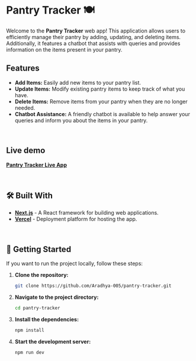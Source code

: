 # Pantry Tracker 🍽️

Welcome to the **Pantry Tracker** web app! This application allows users to efficiently manage their pantry by adding, updating, and deleting items. Additionally, it features a chatbot that assists with queries and provides information on the items present in your pantry.



## Features

- **Add Items:** Easily add new items to your pantry list.
- **Update Items:** Modify existing pantry items to keep track of what you have.
- **Delete Items:** Remove items from your pantry when they are no longer needed.
- **Chatbot Assistance:** A friendly chatbot is available to help answer your queries and inform you about the items in your pantry.


<br>

## Live demo
[**Pantry Tracker Live App**](https://pantry-tracker-mu-opal.vercel.app/)

<br>

## 🛠️ Built With

- [**Next.js**](https://nextjs.org/) - A React framework for building web applications.
- [**Vercel**](https://vercel.com/) - Deployment platform for hosting the app.


<br>

##  🚀 Getting Started

If you want to run the project locally, follow these steps:

1. **Clone the repository:**
    ```bash
    git clone https://github.com/Aradhya-005/pantry-tracker.git
    ```

2. **Navigate to the project directory:**
    ```bash
    cd pantry-tracker
    ```

3. **Install the dependencies:**
    ```bash
    npm install
    ```

4. **Start the development server:**
    ```bash
    npm run dev
    ```



